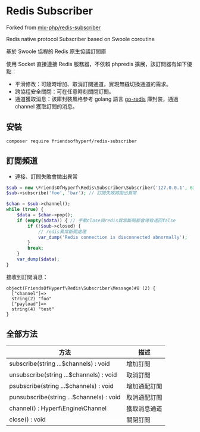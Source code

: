 # Redis Subscriber

Forked from [mix-php/redis-subscriber](https://github.com/mix-php/redis-subscriber)

Redis native protocol Subscriber based on Swoole coroutine

基於 Swoole 協程的 Redis 原生協議訂閲庫

使用 Socket 直接連接 Redis 服務器，不依賴 phpredis 擴展，該訂閲器有如下優點：

- 平滑修改：可隨時增加、取消訂閲通道，實現無縫切換通道的需求。
- 跨協程安全關閉：可在任意時刻關閉訂閲。
- 通道獲取消息：該庫封裝風格參考 golang 語言 [go-redis](https://github.com/go-redis/redis) 庫封裝，通過 channel 獲取訂閲的消息。

## 安裝

```shell
composer require friendsofhyperf/redis-subscriber
```

## 訂閲頻道

- 連接、訂閲失敗會拋出異常

```php
$sub = new \FriendsOfHyperf\Redis\Subscriber\Subscriber('127.0.0.1', 6379, '', 5); // 連接失敗將拋出異常
$sub->subscribe('foo', 'bar'); // 訂閲失敗將拋出異常

$chan = $sub->channel();
while (true) {
    $data = $chan->pop();
    if (empty($data)) { // 手動close與redis異常斷開都會導致返回false
        if (!$sub->closed) {
            // redis異常斷開處理
            var_dump('Redis connection is disconnected abnormally');
        }
        break;
    }
    var_dump($data);
}
```

接收到訂閲消息：

```shell
object(FriendsOfHyperf\Redis\Subscriber\Message)#8 (2) {
  ["channel"]=>
  string(2) "foo"
  ["payload"]=>
  string(4) "test"
}
```

## 全部方法

| 方法 | 描述 |
| --- | --- |
| subscribe(string ...$channels) : void | 增加訂閲 |
| unsubscribe(string ...$channels) : void | 取消訂閲 |
| psubscribe(string ...$channels) : void | 增加通配訂閲 |
| punsubscribe(string ...$channels) : void | 取消通配訂閲 |
| channel() : Hyperf\Engine\Channel | 獲取消息通道 |
| close() : void | 關閉訂閲 |
